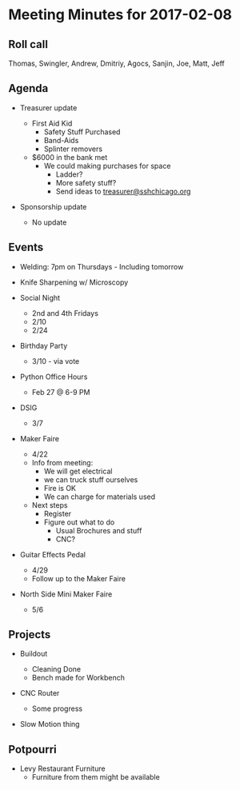 Meeting Minutes for 2017-02-08
==============================

Roll call
---------
Thomas, Swingler, Andrew, Dmitriy, Agocs, Sanjin, Joe, Matt, Jeff

Agenda
------
- Treasurer update
  - First Aid Kid
    - Safety Stuff Purchased
    - Band-Aids
    - Splinter removers
  - $6000 in the bank met 
    - We could making purchases for space
      - Ladder?
      - More safety stuff?
      - Send ideas to treasurer@sshchicago.org

- Sponsorship update 
  - No update
 


Events
------
- Welding: 7pm on Thursdays - Including tomorrow

- Knife Sharpening w/ Microscopy 
 
- Social Night 
   - 2nd and 4th Fridays
   - 2/10
   - 2/24

- Birthday Party
  - 3/10 - via vote

- Python Office Hours
  - Feb 27 @ 6-9 PM

- DSIG
  - 3/7

- Maker Faire
  - 4/22
  - Info from meeting:
    - We will get electrical
    - we can truck stuff ourselves
    - Fire is OK
    - We can charge for materials used
  - Next steps
    - Register
    - Figure out what to do
      - Usual Brochures and stuff
      - CNC?

- Guitar Effects Pedal
  - 4/29
  - Follow up to the Maker Faire

- North Side Mini Maker Faire
  - 5/6


  

Projects
--------
- Buildout
  - Cleaning Done
  - Bench made for Workbench
 
- CNC Router   
  - Some progress

- Slow Motion thing  
  

Potpourri
---------

- Levy Restaurant Furniture
  - Furniture from them might be available







 



